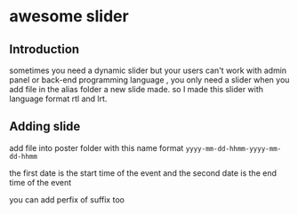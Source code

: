 # awesome slider

## Introduction
sometimes you need a dynamic slider but your users can't work with admin panel or back-end programming language ,
you only need a slider when you add file in the alias folder a new slide made.
so I made this slider with language format rtl and lrt.
<!-- >if you enjoy to know something more please check **[here for ltr](./rtl/pooster/readme.md)** or **[here for rtl](./rtl/pooster/readme.md)** -->

## Adding slide
add file into poster folder with this name format 
``yyyy-mm-dd-hhmm-yyyy-mm-dd-hhmm``

the first date is the start time of the event and the second date is the end time of the event

you can add perfix of suffix too
